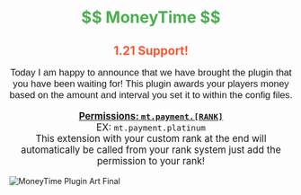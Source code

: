 <div align="center">
  <h1 style="color: #4CAF50;">$$ MoneyTime $$</h1>
  <h2 style="color: #FF5733;">1.21 Support!</h2>
  <p style="font-size: 1.2em; font-family: Arial, sans-serif;">
    Today I am happy to announce that we have brought the plugin that you have been waiting for! This plugin awards your players money based on the amount and interval you set it to within the config files.
  </p>
  <p style="font-size: 1.2em;">
    <strong><u>Permissions: <code>mt.payment.[RANK]</code></u></strong><br>
    EX: <code>mt.payment.platinum</code><br>
    This extension with your custom rank at the end will automatically be called from your rank system just add the permission to your rank!
  </p>
</div>

![MoneyTime Plugin Art Final](https://github.com/NashPlugz/MoneyTime/assets/173595197/75551638-7f9f-431f-949c-60abd6fdabee)
